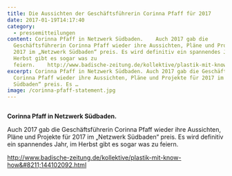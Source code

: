 ```yaml
---
title: Die Aussichten der Geschäftsführerin Corinna Pfaff für 2017
date: 2017-01-19T14:17:40
category:
  - pressemitteilungen
content: Corinna Pfaff in Netzwerk Südbaden.    Auch 2017 gab die
  Geschäftsführerin Corinna Pfaff wieder ihre Aussichten, Pläne und Projekte für
  2017 im „Netzwerk Südbaden“ preis. Es wird definitiv ein spannendes Jahr, im
  Herbst gibt es sogar was zu
  feiern.    http://www.badische-zeitung.de/kollektive/plastik-mit-know-how&#8211;144102092.html
excerpt: Corinna Pfaff in Netzwerk Südbaden. Auch 2017 gab die Geschäftsführerin
  Corinna Pfaff wieder ihre Aussichten, Pläne und Projekte für 2017 im „Netzwerk
  Südbaden“ preis. Es …
image: /corinna-pfaff-statement.jpg
---
```


<figure class="wp-block-image size-large"><img loading="lazy"   src="/corinna-pfaff-statement.jpg" alt="" class="wp-image-685"   /></figure>



<strong>Corinna Pfaff in Netzwerk Südbaden.</strong></p>



<p>Auch 2017 gab die Geschäftsführerin Corinna Pfaff wieder ihre Aussichten, Pläne und Projekte für 2017 im „Netzwerk Südbaden“ preis. Es wird definitiv ein spannendes Jahr, im Herbst gibt es sogar was zu feiern.</p>



<a href="http://www.badische-zeitung.de/kollektive/plastik-mit-know-how--144102092.html">http://www.badische-zeitung.de/kollektive/plastik-mit-know-how&#8211;144102092.html</a></p>
